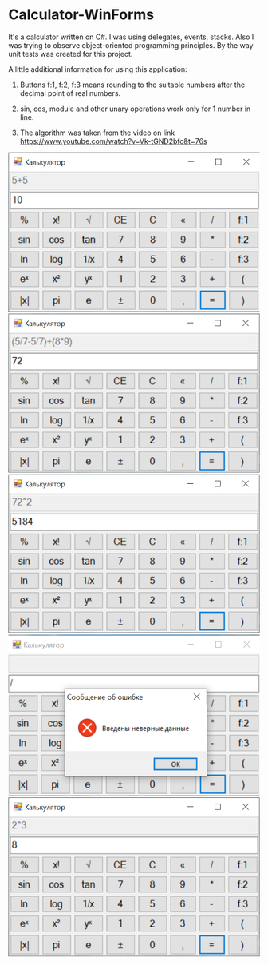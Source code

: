 # Calculator-WinForms
It's a calculator written on C#. I was using delegates, events, stacks. Also I was trying to observe object-oriented programming principles.
By the way unit tests was created for this project.

A little additional information for using this application: 

1) Buttons f:1, f:2, f:3 means rounding to the suitable numbers after the decimal point of real numbers.

2) sin, cos, module and other unary operations work only for 1 number in line.

3) The algorithm was taken from the video on link https://www.youtube.com/watch?v=Vk-tGND2bfc&t=76s

![first](screenshots/1.png)
![second](screenshots/2.png)
![third](screenshots/3.png)
![fourth](screenshots/4.png)
![fifth](screenshots/5.png)
